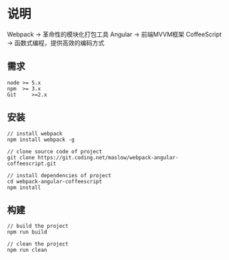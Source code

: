 说明
===
Webpack  ->  革命性的模块化打包工具
Angular  ->  前端MVVM框架
CoffeeScript  ->   函数式编程，提供高效的编码方式

需求
---

    node >= 5.x
    npm  >= 3.x
    Git     >=2.x

安装
---

```
// install webpack
npm install webpack -g

// clone source code of project
git clone https://git.coding.net/maslow/webpack-angular-coffeescript.git

// install dependencies of project
cd webpack-angular-coffeescript
npm install
```

构建
---

```
// build the project
npm run build  

// clean the project
npm run clean
```